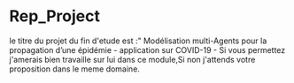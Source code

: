 # Rep_Project
le titre du projet du fin d'etude est :" Modélisation multi-Agents pour  la propagation d’une épidémie - application sur COVID-19 -
Si vous permettez j'amerais bien travaille sur lui dans ce module,Si non j'attends votre proposition dans le meme domaine.
